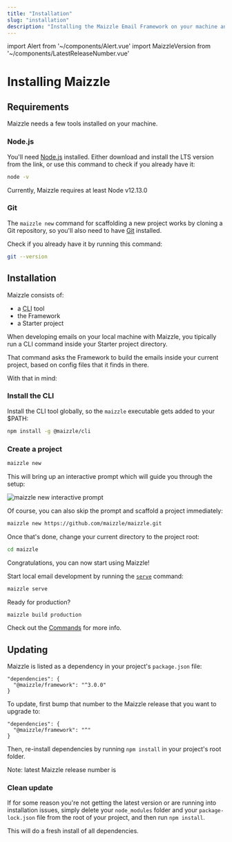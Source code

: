 ```yaml
---
title: "Installation"
slug: "installation"
description: "Installing the Maizzle Email Framework on your machine and creating a new project"
---
```


import Alert from '~/components/Alert.vue'
import MaizzleVersion from '~/components/LatestReleaseNumber.vue'

# Installing Maizzle

## Requirements

Maizzle needs a few tools installed on your machine.

### Node.js

You'll need [Node.js](https://nodejs.org/en/download/) installed. Either download and install the LTS version from the link, or use this command to check if you already have it:

```bash
node -v
```

<alert>Currently, Maizzle requires at least Node v12.13.0</alert>

### Git

The `maizzle new` command for scaffolding a new project works by cloning a Git repository, so you'll also need to have [Git](https://help.github.com/en/articles/set-up-git#setting-up-git) installed. 

Check if you already have it by running this command:

```bash
git --version
```

## Installation

Maizzle consists of:

- a <abbr title="Command Line Interface">CLI</abbr> tool
- the Framework
- a Starter project

When developing emails on your local machine with Maizzle, you tipically run a CLI command inside your Starter project directory. 

That command asks the Framework to build the emails inside your current project, based on config files that it finds in there.

With that in mind:

### Install the CLI

Install the CLI tool globally, so the `maizzle` executable gets added to your $PATH:

```bash
npm install -g @maizzle/cli
```

### Create a project

```bash
maizzle new
```

This will bring up an interactive prompt which will guide you through the setup:

![maizzle new interactive prompt](https://raw.githubusercontent.com/maizzle/cli/master/preview.gif)

Of course, you can also skip the prompt and scaffold a project immediately:

```bash
maizzle new https://github.com/maizzle/maizzle.git
```

Once that's done, change your current directory to the project root: 

```bash
cd maizzle
```

Congratulations, you can now start using Maizzle! 

Start local email development by running the [`serve`](/docs/commands/#serve) command:

```bash
maizzle serve
```

Ready for production?

```bash
maizzle build production
```

Check out the [Commands](/docs/commands/) for more info.

## Updating

Maizzle is listed as a dependency in your project's `package.json` file:

```
"dependencies": {
  "@maizzle/framework": "^3.0.0"
}
```

To update, first bump that number to the Maizzle release that you want to upgrade to:

<pre class="language-text"><code class="language-text">"dependencies": {
  "@maizzle/framework": "^<maizzle-version />"
}</code></pre>

Then, re-install dependencies by running `npm install` in your project's root folder.

<alert>Note: latest Maizzle release number is <maizzle-version class="italic" /></alert>

### Clean update

If for some reason you're not getting the latest version or are running into installation issues, simply delete your `node_modules` folder and your `package-lock.json` file from the root of your project, and then run `npm install`.

This will do a fresh install of all dependencies.
